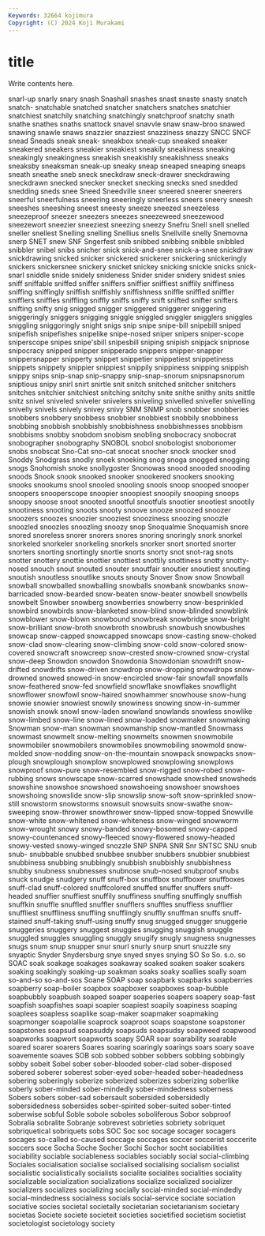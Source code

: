 ```yaml
---
Keywords: 32664 kojimura
Copyright: (C) 2024 Koji Murakami
---
```


# title

Write contents here.



 snarl-up snarly snary snash Snashall
snashes snast snaste snasty snatch snatch- snatchable snatched snatcher snatchers
snatches snatchier snatchiest snatchily snatching snatchingly snatchproof snatchy snath snathe
snathes snaths snattock snavel snavvle snaw snaw-broo snawed snawing snawle
snaws snazzier snazziest snazziness snazzy SNCC SNCF snead Sneads sneak
sneak- sneakbox sneak-cup sneaked sneaker sneakered sneakers sneakier sneakiest sneakily
sneakiness sneaking sneakingly sneakingness sneakish sneakishly sneakishness sneaks sneaksby sneaksman
sneak-up sneaky sneap sneaped sneaping sneaps sneath sneathe sneb sneck
sneckdraw sneck-drawer sneckdrawing sneckdrawn snecked snecker snecket snecking snecks sned
snedded snedding sneds snee Sneed Sneedville sneer sneered sneerer sneerers
sneerful sneerfulness sneering sneeringly sneerless sneers sneery sneesh sneeshes sneeshing
sneest sneesty sneeze sneezed sneezeless sneezeproof sneezer sneezers sneezes sneezeweed
sneezewood sneezewort sneezier sneeziest sneezing sneezy Snefru Snell snell snelled
sneller snellest Snelling snelling Snellius snells Snellville snelly Snemovna snerp
SNET snew SNF Sngerfest snib snibbed snibbing snibble snibbled snibbler
snibel snibs snicher snick snick-and-snee snick-a-snee snickdraw snickdrawing snicked snicker
snickered snickerer snickering snickeringly snickers snickersnee snickery snicket snickey snicking
snickle snicks snick-snarl sniddle snide snidely snideness Snider snider snidery
snidest snies sniff sniffable sniffed sniffer sniffers sniffier sniffiest sniffily
sniffiness sniffing sniffingly sniffish sniffishly sniffishness sniffle sniffled sniffler snifflers
sniffles sniffling sniffly sniffs sniffy snift snifted snifter snifters snifting
snifty snig snigged snigger sniggered sniggerer sniggering sniggeringly sniggers snigging
sniggle sniggled sniggler snigglers sniggles sniggling sniggoringly snight snigs snip
snipe snipe-bill snipebill sniped snipefish snipefishes snipelike snipe-nosed sniper snipers
sniper-scope sniperscope snipes snipe'sbill snipesbill sniping snipish snipjack snipnose snipocracy
snipped snipper snipperado snippers snipper-snapper snippersnapper snipperty snippet snippetier snippetiest
snippetiness snippets snippety snippier snippiest snippily snippiness snipping snippish snippy
snips snip-snap snip-snappy snip-snap-snorum snipsnapsnorum sniptious snipy snirl snirt snirtle
snit snitch snitched snitcher snitchers snitches snitchier snitchiest snitching snitchy
snite snithe snithy snits snittle snitz snivel sniveled sniveler snivelers
sniveling snivelled sniveller snivelling snivelly snivels snively snivey snivy SNM
SNMP snob snobber snobberies snobbers snobbery snobbess snobbier snobbiest snobbily
snobbiness snobbing snobbish snobbishly snobbishness snobbishnesses snobbism snobbisms snobby snobdom
snobism snobling snobocracy snobocrat snobographer snobography SNOBOL snobol snobologist snobonomer
snobs snobscat Sno-Cat sno-cat snocat snocher snock snocker snod Snoddy
Snodgrass snodly snoek snoeking snog snoga snogged snogging snogs Snohomish
snoke snollygoster Snonowas snood snooded snooding snoods Snook snook snooked
snooker snookered snookers snooking snooks snookums snool snooled snooling snools
snoop snooped snooper snoopers snooperscope snoopier snoopiest snoopily snooping snoops
snoopy snoose snoot snooted snootful snootfuls snootier snootiest snootily snootiness
snooting snoots snooty snoove snooze snoozed snoozer snoozers snoozes snoozier
snooziest snooziness snoozing snoozle snoozled snoozles snoozling snoozy snop Snoqualmie
Snoquamish snore snored snoreless snorer snorers snores snoring snoringly snork
snorkel snorkeled snorkeler snorkeling snorkels snorker snort snorted snorter snorters
snorting snortingly snortle snorts snorty snot snot-rag snots snotter snottery
snottie snottier snottiest snottily snottiness snotty snotty-nosed snouch snout snouted
snouter snoutfair snoutier snoutiest snouting snoutish snoutless snoutlike snouts snouty
Snover Snow snow Snowball snowball snowballed snowballing snowballs snowbank snowbanks
snow-barricaded snow-bearded snow-beaten snow-beater snowbell snowbells snowbelt Snowber snowberg snowberries
snowberry snow-besprinkled snowbird snowbirds snow-blanketed snow-blind snow-blinded snowblink snowblower snow-blown
snowbound snowbreak snowbridge snow-bright snow-brilliant snow-broth snowbroth snowbrush snowbush snowbushes
snowcap snow-capped snowcapped snowcaps snow-casting snow-choked snow-clad snow-clearing snow-climbing snow-cold
snow-colored snow-covered snowcraft snowcreep snow-crested snow-crowned snow-crystal snow-deep Snowdon snowdon
Snowdonia Snowdonian snowdrift snow-drifted snowdrifts snow-driven snowdrop snow-dropping snowdrops snow-drowned
snowed snowed-in snow-encircled snow-fair snowfall snowfalls snow-feathered snow-fed snowfield snowflake
snowflakes snowflight snowflower snowfowl snow-haired snowhammer snowhouse snow-hung snowie snowier
snowiest snowily snowiness snowing snow-in-summer snowish snowk snowl snow-laden snowland
snowlands snowless snowlike snow-limbed snow-line snow-lined snow-loaded snowmaker snowmaking Snowman
snow-man snowman snowmanship snow-mantled Snowmass snowmast snowmelt snow-melting snowmelts snowmen
snowmobile snowmobiler snowmobilers snowmobiles snowmobiling snowmold snow-molded snow-nodding snow-on-the-mountain snowpack
snowpacks snow-plough snowplough snowplow snowplowed snowplowing snowplows snowproof snow-pure snow-resembled
snow-rigged snow-robed snow-rubbing snows snowscape snow-scarred snowshade snowshed snowsheds snowshine
snowshoe snowshoed snowshoeing snowshoer snowshoes snowshoing snowslide snow-slip snowslip snow-soft
snow-sprinkled snow-still snowstorm snowstorms snowsuit snowsuits snow-swathe snow-sweeping snow-thrower snowthrower
snow-tipped snow-topped Snowville snow-white snow-whitened snow-whiteness snow-winged snowworm snow-wrought snowy
snowy-banded snowy-bosomed snowy-capped snowy-countenanced snowy-fleeced snowy-flowered snowy-headed snowy-vested snowy-winged snozzle
SNP SNPA SNR Snr SNTSC SNU snub snub- snubbable snubbed
snubbee snubber snubbers snubbier snubbiest snubbiness snubbing snubbingly snubbish snubbishly
snubbishness snubby snubness snubnesses snubnose snub-nosed snubproof snubs snuck snudge
snudgery snuff snuff-box snuffbox snuffboxer snuffboxes snuff-clad snuff-colored snuffcolored snuffed
snuffer snuffers snuff-headed snuffier snuffiest snuffily snuffiness snuffing snuffingly snuffish
snuffkin snuffle snuffled snuffler snufflers snuffles snuffless snufflier snuffliest snuffliness
snuffling snufflingly snuffly snuffman snuffs snuff-stained snuff-taking snuff-using snuffy snug
snugged snugger snuggerie snuggeries snuggery snuggest snuggies snugging snuggish snuggle
snuggled snuggles snuggling snuggly snugify snugly snugness snugnesses snugs snum
snup snupper snur snurl snurly snurp snurt snuzzle sny snyaptic
Snyder Snydersburg snye snyed snyes snying SO So So. s.o.
so SOAC soak soakage soakages soakaway soaked soaken soaker soakers
soaking soakingly soaking-up soakman soaks soaky soallies soally soam so-and-so
so-and-sos Soane SOAP soap soapbark soapbarks soapberries soapberry soap-boiler soapbox
soapboxer soapboxes soap-bubble soapbubbly soapbush soaped soaper soaperies soapers soapery
soap-fast soapfish soapfishes soapi soapier soapiest soapily soapiness soaping soaplees
soapless soaplike soap-maker soapmaker soapmaking soapmonger soapolallie soaprock soaproot soaps
soapstone soapstoner soapstones soapsud soapsuddy soapsuds soapsudsy soapweed soapwood soapworks
soapwort soapworts soapy SOAR soar soarability soarable soared soarer soarers
Soares soaring soaringly soarings soars soary soave soavemente soaves SOB
sob sobbed sobber sobbers sobbing sobbingly sobby sobeit Sobel sober
sober-blooded sober-clad sober-disposed sobered soberer soberest sober-eyed sober-headed sober-headedness sobering
soberingly soberize soberized soberizes soberizing soberlike soberly sober-minded sober-mindedly sober-mindedness
soberness Sobers sobers sober-sad sobersault sobersided sobersidedly sobersidedness sobersides sober-spirited
sober-suited sober-tinted soberwise sobful Soble sobole soboles soboliferous Sobor sobproof
Sobralia sobralite Sobranje sobrevest sobrieties sobriety sobriquet sobriquetical sobriquets sobs
SOC Soc soc socage socager socagers socages so-called so-caused soccage
soccages soccer soccerist soccerite soccers soce Socha Soche Socher Sochi
Sochor socht sociabilities sociability sociable sociableness sociables sociably social social-climbing
Sociales socialisation socialise socialised socialising socialism socialist socialistic socialistically socialists
socialite socialites socialities sociality socializable socialization socializations socialize socialized socializer
socializers socializes socializing socially social-minded social-mindedly social-mindedness socialness socials social-service
sociate sociation sociative socies societal societally societarian societarianism societary societas
Societe societe societeit societies societified societism societist societologist societology society
